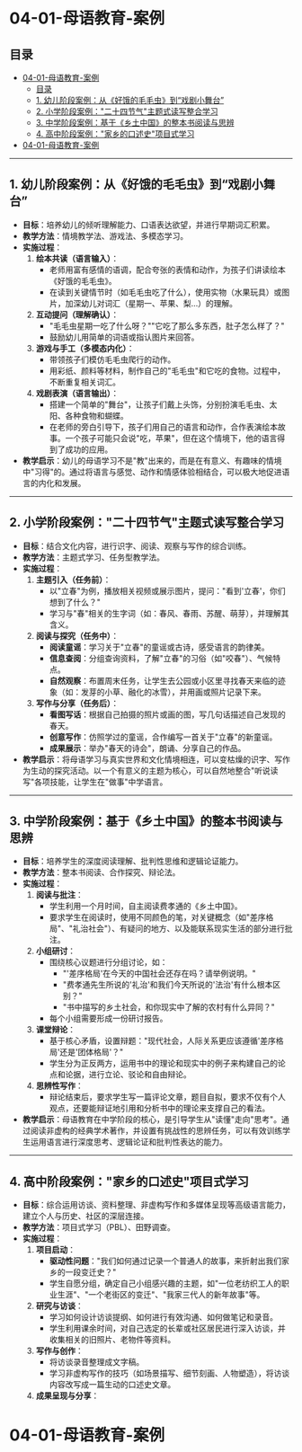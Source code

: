 # 04-01-母语教育-案例

## 目录

- [04-01-母语教育-案例](#04-01-母语教育-案例)
  - [目录](#目录)
  - [1. 幼儿阶段案例：从《好饿的毛毛虫》到“戏剧小舞台”](#1-幼儿阶段案例从好饿的毛毛虫到戏剧小舞台)
  - [2. 小学阶段案例："二十四节气"主题式读写整合学习](#2-小学阶段案例二十四节气主题式读写整合学习)
  - [3. 中学阶段案例：基于《乡土中国》的整本书阅读与思辨](#3-中学阶段案例基于乡土中国的整本书阅读与思辨)
  - [4. 高中阶段案例："家乡的口述史"项目式学习](#4-高中阶段案例家乡的口述史项目式学习)
- [04-01-母语教育-案例](#04-01-母语教育-案例-1)

---

## 1. 幼儿阶段案例：从《好饿的毛毛虫》到“戏剧小舞台”

- **目标**：培养幼儿的倾听理解能力、口语表达欲望，并进行早期词汇积累。
- **教学方法**：情境教学法、游戏法、多模态学习。
- **实施过程**：
  1. **绘本共读（语言输入）**：
     - 老师用富有感情的语调，配合夸张的表情和动作，为孩子们讲读绘本《好饿的毛毛虫》。
     - 在读到关键情节时（如毛毛虫吃了什么），使用实物（水果玩具）或图片，加深幼儿对词汇（星期一、苹果、梨...）的理解。
  2. **互动提问（理解确认）**：
     - "毛毛虫星期一吃了什么呀？""它吃了那么多东西，肚子怎么样了？"
     - 鼓励幼儿用简单的词语或指认图片来回答。
  3. **游戏与手工（多模态内化）**：
     - 带领孩子们模仿毛毛虫爬行的动作。
     - 用彩纸、颜料等材料，制作自己的"毛毛虫"和它吃的食物。过程中，不断重复相关词汇。
  4. **戏剧表演（语言输出）**：
     - 搭建一个简单的"舞台"，让孩子们戴上头饰，分别扮演毛毛虫、太阳、各种食物和蝴蝶。
     - 在老师的旁白引导下，孩子们用自己的语言和动作，合作表演绘本故事。一个孩子可能只会说"吃，苹果"，但在这个情境下，他的语言得到了成功的应用。
- **教学启示**：幼儿的母语学习不是"教"出来的，而是在有意义、有趣味的情境中"习得"的。通过将语言与感觉、动作和情感体验相结合，可以极大地促进语言的内化和发展。

---

## 2. 小学阶段案例："二十四节气"主题式读写整合学习

- **目标**：结合文化内容，进行识字、阅读、观察与写作的综合训练。
- **教学方法**：主题式学习、任务型教学法。
- **实施过程**：
  1. **主题引入（任务前）**：
     - 以"立春"为例，播放相关视频或展示图片，提问："看到'立春'，你们想到了什么？"
     - 学习与"春"相关的生字词（如：春风、春雨、苏醒、萌芽），并理解其含义。
  2. **阅读与探究（任务中）**：
     - **阅读童谣**：学习关于"立春"的童谣或古诗，感受语言的韵律美。
     - **信息查阅**：分组查询资料，了解"立春"的习俗（如"咬春"）、气候特点。
     - **自然观察**：布置周末任务，让学生去公园或小区里寻找春天来临的迹象（如：发芽的小草、融化的冰雪），并用画或照片记录下来。
  3. **写作与分享（任务后）**：
     - **看图写话**：根据自己拍摄的照片或画的图，写几句话描述自己发现的春天。
     - **创意写作**：仿照学过的童谣，合作编写一首关于"立春"的新童谣。
     - **成果展示**：举办"春天的诗会"，朗诵、分享自己的作品。
- **教学启示**：将母语学习与真实世界和文化情境相连，可以变枯燥的识字、写作为生动的探究活动。以一个有意义的主题为核心，可以自然地整合"听说读写"各项技能，让学生在"做事"中学语言。

---

## 3. 中学阶段案例：基于《乡土中国》的整本书阅读与思辨

- **目标**：培养学生的深度阅读理解、批判性思维和逻辑论证能力。
- **教学方法**：整本书阅读、合作探究、辩论法。
- **实施过程**：
  1. **阅读与批注**：
     - 学生利用一个月时间，自主阅读费孝通的《乡土中国》。
     - 要求学生在阅读时，使用不同颜色的笔，对关键概念（如"差序格局"、"礼治社会"）、有疑问的地方、以及能联系现实生活的部分进行批注。
  2. **小组研讨**：
     - 围绕核心议题进行分组讨论，如：
       - "'差序格局'在今天的中国社会还存在吗？请举例说明。"
       - "费孝通先生所说的'礼治'和我们今天所说的'法治'有什么根本区别？"
       - "书中描写的乡土社会，和你现实中了解的农村有什么异同？"
     - 每个小组需要形成一份研讨报告。
  3. **课堂辩论**：
     - 基于核心矛盾，设置辩题："现代社会，人际关系更应该遵循'差序格局'还是'团体格局'？"
     - 学生分为正反两方，运用书中的理论和现实中的例子来构建自己的论点和论据，进行立论、驳论和自由辩论。
  4. **思辨性写作**：
     - 辩论结束后，要求学生写一篇评论文章，题目自拟，要求不仅有个人观点，还要能辩证地引用和分析书中的理论来支撑自己的看法。
- **教学启示**：母语教育在中学阶段的核心，是引导学生从"读懂"走向"思考"。通过阅读非虚构的经典学术著作，并设置有挑战性的思辨任务，可以有效训练学生运用语言进行深度思考、逻辑论证和批判性表达的能力。

---

## 4. 高中阶段案例："家乡的口述史"项目式学习

- **目标**：综合运用访谈、资料整理、非虚构写作和多媒体呈现等高级语言能力，建立个人与历史、社区的深层连接。
- **教学方法**：项目式学习（PBL）、田野调查。
- **实施过程**：
  1. **项目启动**：
     - **驱动性问题**："我们如何通过记录一个普通人的故事，来折射出我们家乡的一段变迁史？"
     - 学生自愿分组，确定自己小组感兴趣的主题，如"一位老纺织工人的职业生涯"、"一个老街区的变迁"、"我家三代人的新年故事"等。
  2. **研究与访谈**：
     - 学习如何设计访谈提纲、如何进行有效沟通、如何做笔记和录音。
     - 学生利用课余时间，对自己选定的长辈或社区居民进行深入访谈，并收集相关的旧照片、老物件等资料。
  3. **写作与创作**：
     - 将访谈录音整理成文字稿。
     - 学习非虚构写作的技巧（如场景描写、细节刻画、人物塑造），将访谈内容改写成一篇生动的口述史文章。
  4. **成果呈现与分享**：

# 04-01-母语教育-案例
